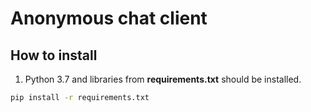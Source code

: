 # Anonymous chat client

## How to install

1. Python 3.7 and libraries from **requirements.txt** should be installed.

```bash
pip install -r requirements.txt
```
